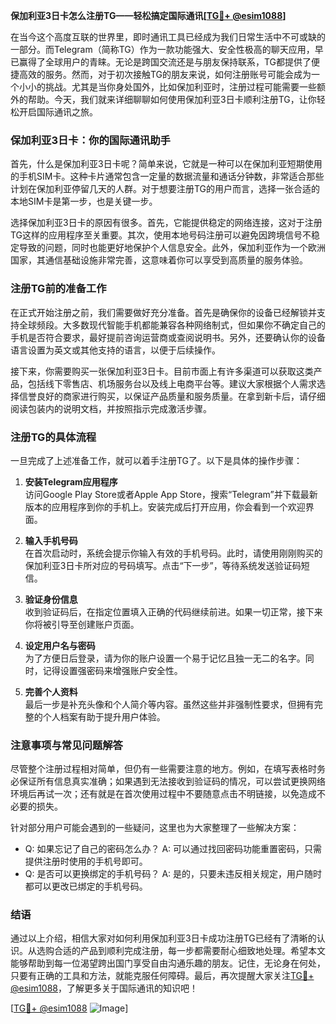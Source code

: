 **保加利亚3日卡怎么注册TG——轻松搞定国际通讯[[TG💪+ @esim1088](https://t.me/s/esim1088)]**

在当今这个高度互联的世界里，即时通讯工具已经成为我们日常生活中不可或缺的一部分。而Telegram（简称TG）作为一款功能强大、安全性极高的聊天应用，早已赢得了全球用户的青睐。无论是跨国交流还是与朋友保持联系，TG都提供了便捷高效的服务。然而，对于初次接触TG的朋友来说，如何注册账号可能会成为一个小小的挑战。尤其是当你身处国外，比如保加利亚时，注册过程可能需要一些额外的帮助。今天，我们就来详细聊聊如何使用保加利亚3日卡顺利注册TG，让你轻松开启国际通讯之旅。

### 保加利亚3日卡：你的国际通讯助手

首先，什么是保加利亚3日卡呢？简单来说，它就是一种可以在保加利亚短期使用的手机SIM卡。这种卡片通常包含一定量的数据流量和通话分钟数，非常适合那些计划在保加利亚停留几天的人群。对于想要注册TG的用户而言，选择一张合适的本地SIM卡是第一步，也是关键一步。

选择保加利亚3日卡的原因有很多。首先，它能提供稳定的网络连接，这对于注册TG这样的应用程序至关重要。其次，使用本地号码注册可以避免因跨境信号不稳定导致的问题，同时也能更好地保护个人信息安全。此外，保加利亚作为一个欧洲国家，其通信基础设施非常完善，这意味着你可以享受到高质量的服务体验。

### 注册TG前的准备工作

在正式开始注册之前，我们需要做好充分准备。首先是确保你的设备已经解锁并支持全球频段。大多数现代智能手机都能兼容各种网络制式，但如果你不确定自己的手机是否符合要求，最好提前咨询运营商或查阅说明书。另外，还要确认你的设备语言设置为英文或其他支持的语言，以便于后续操作。

接下来，你需要购买一张保加利亚3日卡。目前市面上有许多渠道可以获取这类产品，包括线下零售店、机场服务台以及线上电商平台等。建议大家根据个人需求选择信誉良好的商家进行购买，以保证产品质量和服务质量。在拿到新卡后，请仔细阅读包装内的说明文档，并按照指示完成激活步骤。

### 注册TG的具体流程

一旦完成了上述准备工作，就可以着手注册TG了。以下是具体的操作步骤：

1. **安装Telegram应用程序**  
   访问Google Play Store或者Apple App Store，搜索“Telegram”并下载最新版本的应用程序到你的手机上。安装完成后打开应用，你会看到一个欢迎界面。

2. **输入手机号码**  
   在首次启动时，系统会提示你输入有效的手机号码。此时，请使用刚刚购买的保加利亚3日卡所对应的号码填写。点击“下一步”，等待系统发送验证码短信。

3. **验证身份信息**  
   收到验证码后，在指定位置填入正确的代码继续前进。如果一切正常，接下来你将被引导至创建账户页面。

4. **设定用户名与密码**  
   为了方便日后登录，请为你的账户设置一个易于记忆且独一无二的名字。同时，记得设置强密码来增强账户安全性。

5. **完善个人资料**  
   最后一步是补充头像和个人简介等内容。虽然这些并非强制性要求，但拥有完整的个人档案有助于提升用户体验。

### 注意事项与常见问题解答

尽管整个注册过程相对简单，但仍有一些需要注意的地方。例如，在填写表格时务必保证所有信息真实准确；如果遇到无法接收到验证码的情况，可以尝试更换网络环境后再试一次；还有就是在首次使用过程中不要随意点击不明链接，以免造成不必要的损失。

针对部分用户可能会遇到的一些疑问，这里也为大家整理了一些解决方案：
- Q: 如果忘记了自己的密码怎么办？
  A: 可以通过找回密码功能重置密码，只需提供注册时使用的手机号即可。
- Q: 是否可以更换绑定的手机号码？
  A: 是的，只要未违反相关规定，用户随时都可以更改已绑定的手机号码。

### 结语

通过以上介绍，相信大家对如何利用保加利亚3日卡成功注册TG已经有了清晰的认识。从选购合适的产品到顺利完成注册，每一步都需要耐心细致地处理。希望本文能够帮助到每一位渴望跨出国门享受自由沟通乐趣的朋友。记住，无论身在何处，只要有正确的工具和方法，就能克服任何障碍。最后，再次提醒大家关注[TG💪+ @esim1088](https://t.me/s/esim1088)，了解更多关于国际通讯的知识吧！

[[TG💪+ @esim1088](https://t.me/s/esim1088) ![Image](https://i.postimg.cc/4NQfJmqS/Snipaste-2025-05-13-00-14-12.png)]